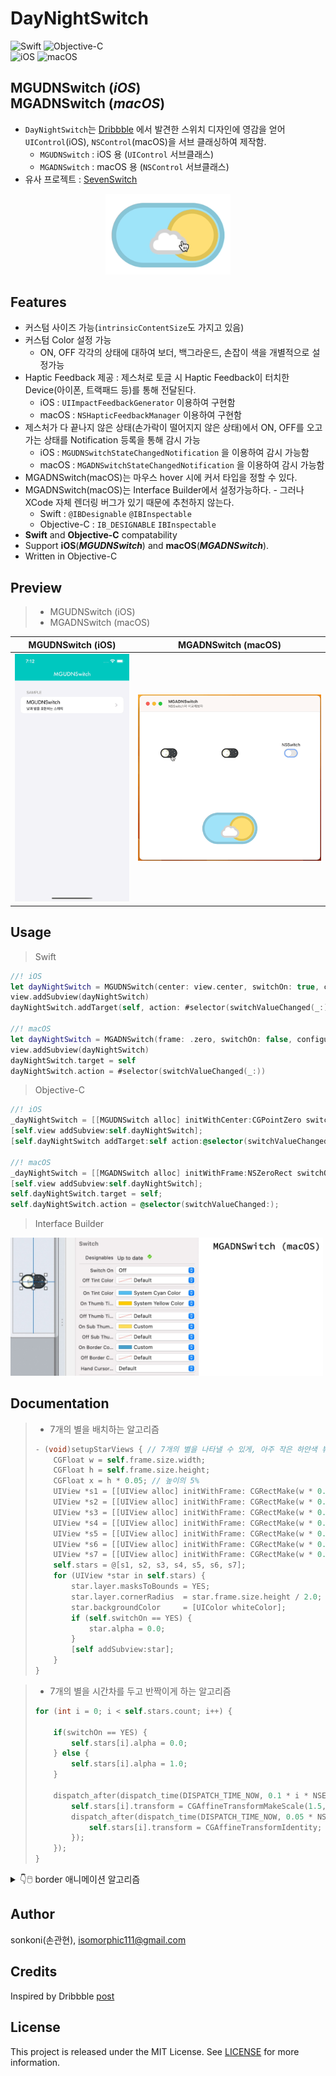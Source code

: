 # DayNightSwitch 

![Swift](https://img.shields.io/badge/Swift-F05138?style=flat-square&logo=Swift&logoColor=white)
![Objective-C](https://img.shields.io/badge/Objective--C-3A95E3?style=flat-square&logo=apple&logoColor=white)<br/>
![iOS](https://img.shields.io/badge/IOS-000000?style=flat-square&logo=ios&logoColor=white)
![macOS](https://img.shields.io/badge/MAC%20OS-000000?style=flat-square&logo=macos&logoColor=F0F0F0)

## **MGUDNSwitch** (***iOS***) <br/> **MGADNSwitch** (***macOS***)
- `DayNightSwitch`는 [Dribbble](https://dribbble.com/shots/1909289-Day-Night-Toggle-Button-GIF) 에서 발견한 스위치 디자인에 영감을 얻어 `UIControl`(iOS), `NSControl`(macOS)을 서브 클래싱하여 제작함. 
    - `MGUDNSwitch` : iOS 용 (`UIControl` 서브클래스)
    - `MGADNSwitch` : macOS 용 (`NSControl` 서브클래스)
- 유사 프로젝트 : [SevenSwitch](https://github.com/sonkoni/Collection-of-Toy-Projects/tree/main/Contents/SevenSwitch)
<p align="center"><img src="./screenshot/230530a3.gif" width="200"></p>

## Features
*  커스텀 사이즈 가능(`intrinsicContentSize`도 가지고 있음)
*  커스텀 Color 설정 가능
    * ON, OFF 각각의 상태에 대하여 보더, 백그라운드, 손잡이 색을 개별적으로 설정가능
*  Haptic Feedback 제공 : 제스처로 토글 시 Haptic Feedback이 터치한 Device(아이폰, 트랙패드 등)를 통해 전달된다.
    * iOS : `UIImpactFeedbackGenerator` 이용하여 구현함
    * macOS : `NSHapticFeedbackManager` 이용하여 구현함
*  제스처가 다 끝나지 않은 상태(손가락이 떨어지지 않은 상태)에서 ON, OFF를 오고가는 상태를 Notification 등록을 통해 감시 가능
    * iOS : `MGUDNSwitchStateChangedNotification` 을 이용하여 감시 가능함
    * macOS : `MGADNSwitchStateChangedNotification` 을 이용하여 감시 가능함
*  MGADNSwitch(macOS)는 마우스 hover 시에 커서 타입을 정할 수 있다.    
*  MGADNSwitch(macOS)는 Interface Builder에서 설정가능하다. - 그러나 XCode 자체 렌더링 버그가 있기 때문에 추천하지 않는다.
    * Swift : `@IBDesignable` `@IBInspectable`
    * Objective-C : `IB_DESIGNABLE` `IBInspectable`
*  **Swift** and **Objective-C** compatability
*  Support **iOS**(***MGUDNSwitch***) and **macOS**(***MGADNSwitch***).
*  Written in Objective-C


## Preview
> - MGUDNSwitch (iOS)
> - MGADNSwitch (macOS)

MGUDNSwitch (iOS) | MGADNSwitch (macOS)
---|---
<img src="./screenshot/Simulator Screen Recording - iPhone 14 - 2023-05-30 at 19.12.19.gif" width="250">|<img src="./screenshot/Screen Recording 2023-05-30 at 18.58.38.gif" width="450">


## Usage

> Swift
```swift
//! iOS
let dayNightSwitch = MGUDNSwitch(center: view.center, switchOn: true, configuration: nil)
view.addSubview(dayNightSwitch)
dayNightSwitch.addTarget(self, action: #selector(switchValueChanged(_:)), for: .valueChanged)

//! macOS
let dayNightSwitch = MGADNSwitch(frame: .zero, switchOn: false, configuration: nil)
view.addSubview(dayNightSwitch)
dayNightSwitch.target = self
dayNightSwitch.action = #selector(switchValueChanged(_:))

```

> Objective-C
```objective-c
//! iOS
_dayNightSwitch = [[MGUDNSwitch alloc] initWithCenter:CGPointZero switchOn:YES configuration:nil];
[self.view addSubview:self.dayNightSwitch];
[self.dayNightSwitch addTarget:self action:@selector(switchValueChanged:) forControlEvents:UIControlEventValueChanged];

//! macOS
_dayNightSwitch = [[MGADNSwitch alloc] initWithFrame:NSZeroRect switchOn:NO configuration:nil];
[self.view addSubview:self.dayNightSwitch];
self.dayNightSwitch.target = self;
self.dayNightSwitch.action = @selector(switchValueChanged:);

```
> Interface Builder

<img src="./screenshot/230531a1.jpg" width="500">


## Documentation

>  * 7개의 별을 배치하는 알고리즘
>    
>  ```objective-c
>  - (void)setupStarViews { // 7개의 별을 나타낼 수 있게, 아주 작은 하얀색 뷰들을 다른 위치와 약간 다른 사이즈로 생성한다.
>      CGFloat w = self.frame.size.width;
>      CGFloat h = self.frame.size.height;
>      CGFloat x = h * 0.05; // 높이의 5%
>      UIView *s1 = [[UIView alloc] initWithFrame: CGRectMake(w * 0.50, h * 0.16, x,       x)];
>      UIView *s2 = [[UIView alloc] initWithFrame: CGRectMake(w * 0.62, h * 0.33, x * 0.6, x * 0.6)];
>      UIView *s3 = [[UIView alloc] initWithFrame: CGRectMake(w * 0.70, h * 0.15, x,       x)];
>      UIView *s4 = [[UIView alloc] initWithFrame: CGRectMake(w * 0.83, h * 0.39, x * 1.4, x * 1.4)];
>      UIView *s5 = [[UIView alloc] initWithFrame: CGRectMake(w * 0.70, h * 0.54, x * 0.8, x * 0.8)];
>      UIView *s6 = [[UIView alloc] initWithFrame: CGRectMake(w * 0.52, h * 0.73, x * 1.3, x * 1.3)];
>      UIView *s7 = [[UIView alloc] initWithFrame: CGRectMake(w * 0.82, h * 0.66, x * 1.1, x * 1.1)];
>      self.stars = @[s1, s2, s3, s4, s5, s6, s7];
>      for (UIView *star in self.stars) {
>          star.layer.masksToBounds = YES;
>          star.layer.cornerRadius  = star.frame.size.height / 2.0;
>          star.backgroundColor     = [UIColor whiteColor];
>          if (self.switchOn == YES) {
>              star.alpha = 0.0;
>          }
>          [self addSubview:star];
>      }
>  }
>  ```

>  * 7개의 별을 시간차를 두고 반짝이게 하는 알고리즘
>    
>  ```objective-c
>  for (int i = 0; i < self.stars.count; i++) {
>      
>      if(switchOn == YES) {
>          self.stars[i].alpha = 0.0;
>      } else {
>          self.stars[i].alpha = 1.0;
>      }
>      
>      dispatch_after(dispatch_time(DISPATCH_TIME_NOW, 0.1 * i * NSEC_PER_SEC), dispatch_get_main_queue(), ^{
>          self.stars[i].transform = CGAffineTransformMakeScale(1.5, 1.5);
>          dispatch_after(dispatch_time(DISPATCH_TIME_NOW, 0.05 * NSEC_PER_SEC), dispatch_get_main_queue(), ^{
>              self.stars[i].transform = CGAffineTransformIdentity;
>          });
>      });
>  }
>  
>  ```

<details> 
<summary>👇🖱️ border 애니메이션 알고리즘</summary>


>   ```objective-c
>   //! border 애니메이션을 위해서는 start point가 각각 달라야한다.
>   - (UIBezierPath *)pathForLeftStartRoundRect:(CGRect)rect {
>       CGFloat width  = rect.size.width;
>       CGFloat height = rect.size.height;
>       CGFloat radius = rect.size.height / 2.0;
>       
>       UIBezierPath *path = [UIBezierPath bezierPath];
>       [path moveToPoint:CGPointMake(0, radius)];
>       [path addArcWithCenter:CGPointMake(radius, radius) radius:radius startAngle:M_PI endAngle:-M_PI_2 clockwise:YES];
>       [path addLineToPoint:CGPointMake(width - radius, 0)];
>       [path addArcWithCenter:CGPointMake(width - radius, radius) radius:radius startAngle:-M_PI_2 endAngle:0 clockwise:YES];
>       [path addArcWithCenter:CGPointMake(width - radius, height - radius) radius:radius startAngle:0 endAngle:M_PI_2 clockwise:YES];
>       [path addLineToPoint:CGPointMake(radius, height)];
>       [path addArcWithCenter:CGPointMake(radius, height - radius) radius:radius startAngle:M_PI_2 endAngle:M_PI clockwise:YES];
>       return path;
>       //
>       // CGPath로 쌩으로 만들 수도 있다.
>       // 좌측에서 시작하여 시계방향으로 도는 path이다.
>   }
>   
>   - (UIBezierPath *)pathForRightStartRoundRect:(CGRect)rect {
>       CGFloat width  = rect.size.width;
>       CGFloat height = rect.size.height;
>       CGFloat radius = rect.size.height / 2.0;
>       
>       UIBezierPath *path = [UIBezierPath bezierPath];
>       [path moveToPoint:CGPointMake(width, radius)];
>       [path addArcWithCenter:CGPointMake(width - radius, height - radius) radius:radius startAngle:0 endAngle:M_PI_2 clockwise:YES];
>       [path addLineToPoint:CGPointMake(radius, height)];
>       [path addArcWithCenter:CGPointMake(radius, height - radius) radius:radius startAngle:M_PI_2 endAngle:M_PI clockwise:YES];
>       [path addArcWithCenter:CGPointMake(radius, radius) radius:radius startAngle:M_PI endAngle:-M_PI_2 clockwise:YES];
>       [path addLineToPoint:CGPointMake(width - radius, 0)];
>       [path addArcWithCenter:CGPointMake(width - radius, radius) radius:radius startAngle:-M_PI_2 endAngle:0 clockwise:YES];
>       return [path bezierPathByReversingPath];
>       //
>       // 감춰진 상태에서 시계방향으로 보여줄려고한다. start Point로만 조작하려고 한다.(애니메이션에서 startStoke endStorke 둘다 쓰는 것은 번거롭다.)
>       // 우측에서 반시계방향으로 돌아 만들어진 path이다. (왜냐하면 다음줄에서 reverse하므로.)
>   }
>   ```

</details>

## Author

sonkoni(손관현), isomorphic111@gmail.com


## Credits

Inspired by Dribbble [post](https://dribbble.com/shots/1909289-Day-Night-Toggle-Button-GIF)
 

## License

This project is released under the MIT License. See [LICENSE](https://github.com/sonkoni/Collection-of-Toy-Projects/blob/main/LICENSE) for more information.
